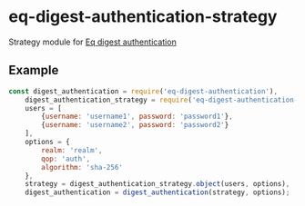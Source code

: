 # eq-digest-authentication-strategy
Strategy module for [Eq digest authentication](https://github.com/eq-inc/eq-digest-authentication)

## Example

```JavaScript
const digest_authentication = require('eq-digest-authentication'),
    digest_authentication_strategy = require('eq-digest-authentication-strategy'),
    users = [
        {username: 'username1', password: 'password1'},
        {username: 'username2', password: 'password2'}
    ],
    options = {
        realm: 'realm',
        qop: 'auth',
        algorithm: 'sha-256'
    },
    strategy = digest_authentication_strategy.object(users, options),
    digest_authentication = digest_authentication(strategy, options);
```

